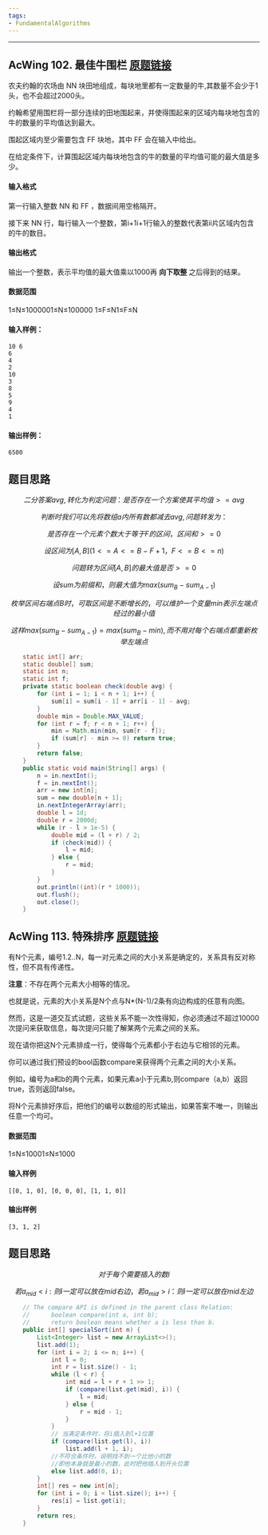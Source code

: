 ```yaml
---
tags:
- FundamentalAlgorithms
---
```

---

## AcWing 102. 最佳牛围栏   [原题链接](https://www.acwing.com/problem/content/104/)

农夫约翰的农场由 NN 块田地组成，每块地里都有一定数量的牛,其数量不会少于1头，也不会超过2000头。

约翰希望用围栏将一部分连续的田地围起来，并使得围起来的区域内每块地包含的牛的数量的平均值达到最大。

围起区域内至少需要包含 FF 块地，其中 FF 会在输入中给出。

在给定条件下，计算围起区域内每块地包含的牛的数量的平均值可能的最大值是多少。

#### 输入格式

第一行输入整数 NN 和 FF ，数据间用空格隔开。

接下来 NN 行，每行输入一个整数，第i+1i+1行输入的整数代表第ii片区域内包含的牛的数目。

#### 输出格式

输出一个整数，表示平均值的最大值乘以1000再 **向下取整** 之后得到的结果。

#### 数据范围

1≤N≤1000001≤N≤100000
1≤F≤N1≤F≤N

#### 输入样例：

```
10 6
6 
4
2
10
3
8
5
9
4
1
```

#### 输出样例：

```
6500
```

## 题目思路

$$
二分答案avg,转化为判定问题：是否存在一个方案使其平均值>=avg
$$

$$
判断时我们可以先将数组a内所有数都减去avg,问题转发为：
$$

$$
是否存在一个元素个数大于等于F的区间，区间和>=0
$$

$$
设区间为[A,B](1<=A<=B-F+1，F<=B<=n)
$$

$$
问题转为区间[A,B]的最大值是否>=0
$$

$$
设sum为前缀和，则最大值为max(sum_B-sum_{A-1})
$$

$$
枚举区间右端点B时，可取区间是不断增长的，可以维护一个变量min表示左端点经过的最小值
$$

$$
这样max(sum_B-sum_{A-1})=max(sum_B-min),而不用对每个右端点都重新枚举左端点
$$

```java
    static int[] arr;
    static double[] sum;
    static int n;
    static int f;
    private static boolean check(double avg) {
        for (int i = 1; i < n + 1; i++) {
            sum[i] = sum[i - 1] + arr[i - 1] - avg;
        }
        double min = Double.MAX_VALUE;
        for (int r = f; r < n + 1; r++) {
            min = Math.min(min, sum[r - f]);
            if (sum[r] - min >= 0) return true;
        }
        return false;
    }
    public static void main(String[] args) {
        n = in.nextInt();
        f = in.nextInt();
        arr = new int[n];
        sum = new double[n + 1];
        in.nextIntegerArray(arr);
        double l = 1d;
        double r = 2000d;
        while (r - l > 1e-5) {
            double mid = (l + r) / 2;
            if (check(mid)) {
                l = mid;
            } else {
                r = mid;
            }
        }
        out.println((int)(r * 1000));
        out.flush();
        out.close();
    }
```


## AcWing 113. 特殊排序   [原题链接](https://www.acwing.com/problem/content/115/)

有N个元素，编号1.2..N，每一对元素之间的大小关系是确定的，关系具有反对称性，但不具有传递性。

**注意**：不存在两个元素大小相等的情况。

也就是说，元素的大小关系是N个点与N*(N-1)/2条有向边构成的任意有向图。

然而，这是一道交互式试题，这些关系不能一次性得知，你必须通过不超过10000次提问来获取信息，每次提问只能了解某两个元素之间的关系。

现在请你把这N个元素排成一行，使得每个元素都小于右边与它相邻的元素。

你可以通过我们预设的bool函数compare来获得两个元素之间的大小关系。

例如，编号为a和b的两个元素，如果元素a小于元素b,则compare（a,b）返回true，否则返回false。

将N个元素排好序后，把他们的编号以数组的形式输出，如果答案不唯一，则输出任意一个均可。

#### 数据范围

1≤N≤10001≤N≤1000

#### 输入样例

```
[[0, 1, 0], [0, 0, 0], [1, 1, 0]]
```

#### 输出样例

```
[3, 1, 2]
```

## 题目思路

$$
对于每个需要插入的数i
$$

$$
若a_{mid}<i:则i一定可以放在mid右边，若a_{mid}>i：则i一定可以放在mid左边
$$

```java
    // The compare API is defined in the parent class Relation:
    //      boolean compare(int a, int b);
    //      return boolean means whether a is less than b.
	public int[] specialSort(int n) {
        List<Integer> list = new ArrayList<>();
        list.add(1);
        for (int i = 2; i <= n; i++) {
            int l = 0;
            int r = list.size() - 1;
            while (l < r) {
                int mid = l + r + 1 >> 1;
                if (compare(list.get(mid), i)) {
                    l = mid;
                } else {
                    r = mid - 1;
                }
            }
            // 当满足条件时，将i插入到l+1位置
            if (compare(list.get(l), i))
                list.add(l + 1, i);
            //不符合条件时，说明找不到一个比他小的数
            //即他本身就是最小的数，此时把他插入到开头位置
            else list.add(0, i);
        }
        int[] res = new int[n];
        for (int i = 0; i < list.size(); i++) {
            res[i] = list.get(i);
        }
        return res;
    }
```

